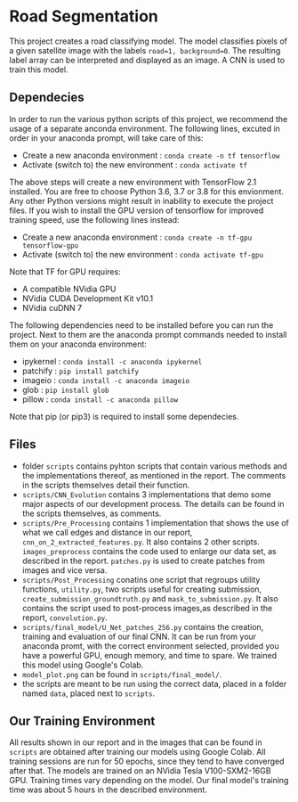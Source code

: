 # Road Segmentation

This project creates a road classifying model. The model classifies pixels of
a given satellite image with the labels `road=1, background=0`. The resulting
label array can be interpreted and displayed as an image. A CNN is used to 
train this model.

## Dependecies
In order to run the various python scripts of this project, we recommend the
usage of a separate anconda environment. The following lines, excuted in order
in your anaconda prompt, will take care of this:

* Create a new anaconda environment : `conda create -n tf tensorflow`
* Activate (switch to) the new environment : `conda activate tf`

The above steps will create a new environment with TensorFlow 2.1 installed.
You are free to choose Python 3.6, 3.7 or 3.8 for this envionment. Any other 
Python versions might result in inability to execute the project files. If you
wish to install the GPU version of tensorflow for improved training speed, 
use the following lines instead:

* Create a new anaconda environment : `conda create -n tf-gpu tensorflow-gpu`
* Activate (switch to) the new environment : `conda activate tf-gpu`

Note that TF for GPU requires:

* A compatible NVidia GPU
* NVidia CUDA Development Kit v10.1
* NVidia cuDNN 7 

The following dependencies need to be installed before you can run
the project. Next to them are the anaconda prompt commands needed to 
install them on your anaconda environment: 

* ipykernel : `conda install -c anaconda ipykernel`
* patchify : `pip install patchify`
* imageio : `conda install -c anaconda imageio`
* glob : `pip install glob`
* pillow : `conda install -c anaconda pillow`

Note that pip (or pip3) is required to install some dependecies.

## Files

* folder `scripts` contains pyhton scripts that contain various methods and the 
implementations thereof, as mentioned in the report. The comments in the scripts
themselves detail their function.
* `scripts/CNN_Evolution` contains 3 implementations that demo some major aspects of our development
process. The details can be found in the scripts themselves, as comments.
* `scripts/Pre_Processing` contains 1 implementation that shows the use of what we call 
edges and distance in our report, `cnn_on_2_extracted_features.py`. It also contains 2 other scripts. 
`images_preprocess` contains the code used to enlarge our data set, as described in the report.
`patches.py` is used to create patches from images and vice versa.
* `scripts/Post_Processing` conatins one script that regroups utility functions, `utility.py`,
two scripts useful for creating submission, `create_submission_groundtruth.py` and `mask_to_submission.py`. 
It also contains the script used to post-process images,as described in the report, `convolution.py`.
* `scripts/final_model/U_Net_patches_256.py` contains the creation, training and 
evaluation of our final CNN. It can be run from your anaconda promt, with the correct 
environment selected, provided you have a powerful GPU, enough memory, and time to spare.
We trained this model using Google's Colab.
* `model_plot.png` can be found in `scripts/final_model/`.
* the scripts are meant to be run using the correct data, placed in a folder named `data`, placed next to `scripts`.

## Our Training Environment

All results shown in our report and in the images that can be found in `scripts` are obtained after training our
models using Google Colab. All training sessions are run for 50 epochs, since they tend to have converged after that.
The models are trained on an NVidia Tesla V100-SXM2-16GB GPU. Training times vary depending on the model. Our final model's
training time was about 5 hours in the described environment.
 
